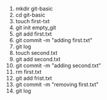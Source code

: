 1. mkdir git-basic
2. cd git-basic
3. touch first-txt
4. git init empty_git
5. git add first.txt
6. git commit -m "adding first.txt"
7. git log
8. touch second.txt
9. git add second.txt
10. git commit -m "adding second.txt"
11. rm first.txt
12. git add frist.txt
13. git commit -m "removing first.txt"
14. git log
